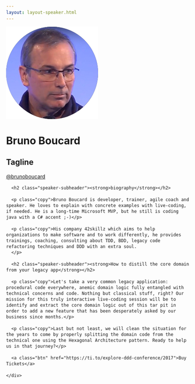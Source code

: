 ```yaml
---
layout: layout-speaker.html
---
```


<div class="container section featured-speaker">
  <div class="row">
    <div class="col-xs-12 col-sm-2 img-container">
      <img class="speaker-page-img" src="../img/speakers/Bruno-Boucard-ON.png" />
      </div>
    <div class="col-xs-12 col-sm-10 copy-container">
      <h1 class="speaker-header">Bruno Boucard</h1>
      <h2 class="speaker-subtitle">Tagline</h2>
      <p class="copy"><a class="speaker-handle" href="https://twitter.com/@brunoboucard" target="_blank">@brunoboucard</a></p>

      <h2 class="speaker-subheader"><strong>biography</strong></h2>

      <p class="copy">Bruno Boucard is developer, trainer, agile coach and speaker. He loves to explain with concrete examples with live-coding, if needed. He is a long-time Microsoft MVP, but he still is coding java with a C# accent ;-)</p>

      <p class="copy">His company 42skillz which aims to help organizations to make software and to work differently, he provides trainings, coaching, consulting about TDD, BDD, legacy code refactoring techniques and DDD with an extra soul.
      </p>      

      <h2 class="speaker-subheader"><strong>How to distill the core domain from your legacy app</strong></h2>

      <p class="copy">Let's take a very common legacy application: procedural code everywhere, anemic domain logic fully entangled with technical concerns and code. Nothing but classical stuff, right? Our mission for this truly interactive live-coding session will be to identify and extract the core domain logic out of this tar pit in order to add a new feature that has been desperately asked by our business since months.</p>

      <p class="copy">Last but not least, we will clean the situation for the years to come by properly splitting the domain code from the technical one using the Hexagonal Architecture pattern. Ready to help us in that journey?</p>

      <a class="btn" href="https://ti.to/explore-ddd-conference/2017">Buy Tickets</a>

    </div>
</div>
</div>
